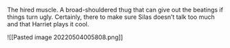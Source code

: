 The hired muscle. A broad-shouldered thug that can give out the beatings if things turn ugly. Certainly, there to make sure Silas doesn’t talk too much and that Harriet plays it cool.

![[Pasted image 20220504005808.png]]